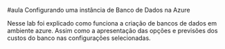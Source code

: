 #aula Configurando uma instância de Banco de Dados na Azure

Nesse lab foi explicado como funciona a criação de bancos de dados em ambiente azure. Assim como a apresentação das opções e previsões dos custos do banco nas configurações selecionadas.
